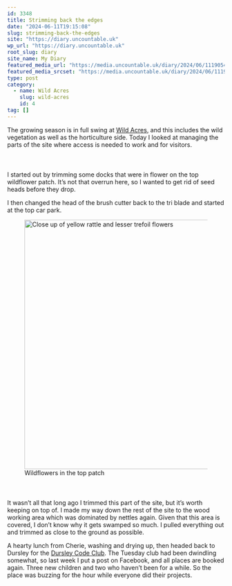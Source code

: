 ```yaml
---
id: 3348
title: Strimming back the edges
date: "2024-06-11T19:15:08"
slug: strimming-back-the-edges
site: "https://diary.uncountable.uk"
wp_url: "https://diary.uncountable.uk"
root_slug: diary
site_name: My Diary
featured_media_url: "https://media.uncountable.uk/diary/2024/06/11190541/IMG20240611123956.webp"
featured_media_srcset: "https://media.uncountable.uk/diary/2024/06/11190541/IMG20240611123956-300x169.webp 300w, https://media.uncountable.uk/diary/2024/06/11190541/IMG20240611123956-1024x576.webp 1024w, https://media.uncountable.uk/diary/2024/06/11190541/IMG20240611123956-150x150.webp 150w, https://media.uncountable.uk/diary/2024/06/11190541/IMG20240611123956-640x360.webp 640w, https://media.uncountable.uk/diary/2024/06/11190541/IMG20240611123956.webp 2000w"
type: post
category:
  - name: Wild Acres
    slug: wild-acres
    id: 4
tag: []
---
```



<p>The growing season is in full swing at <a href="https://wildacres.org.uk/">Wild Acres</a>, and this includes the wild vegetation as well as the horticulture side.  Today I looked at managing the parts of the site where access is needed to work and for visitors.</p>


<style>.kb-row-layout-id3348_77e897-84 > .kt-row-column-wrap{align-content:start;}:where(.kb-row-layout-id3348_77e897-84 > .kt-row-column-wrap) > .wp-block-kadence-column{justify-content:start;}.kb-row-layout-id3348_77e897-84 > .kt-row-column-wrap{column-gap:var(--global-kb-gap-md, 2rem);row-gap:var(--global-kb-gap-md, 2rem);padding-top:var(--global-kb-spacing-sm, 1.5rem);padding-bottom:var(--global-kb-spacing-sm, 1.5rem);grid-template-columns:repeat(2, minmax(0, 1fr));}.kb-row-layout-id3348_77e897-84 > .kt-row-layout-overlay{opacity:0.30;}@media all and (max-width: 1024px){.kb-row-layout-id3348_77e897-84 > .kt-row-column-wrap{grid-template-columns:repeat(2, minmax(0, 1fr));}}@media all and (max-width: 767px){.kb-row-layout-id3348_77e897-84 > .kt-row-column-wrap{grid-template-columns:minmax(0, 1fr);}.kb-row-layout-id3348_77e897-84 > .kt-row-column-wrap > .wp-block-kadence-column:nth-of-type(1){order:2;}.kb-row-layout-id3348_77e897-84 > .kt-row-column-wrap > .wp-block-kadence-column:nth-of-type(2){order:1;}.kb-row-layout-id3348_77e897-84 > .kt-row-column-wrap > .wp-block-kadence-column:nth-of-type(3){order:12;}.kb-row-layout-id3348_77e897-84 > .kt-row-column-wrap > .wp-block-kadence-column:nth-of-type(4){order:11;}.kb-row-layout-id3348_77e897-84 > .kt-row-column-wrap > .wp-block-kadence-column:nth-of-type(5){order:22;}.kb-row-layout-id3348_77e897-84 > .kt-row-column-wrap > .wp-block-kadence-column:nth-of-type(6){order:21;}.kb-row-layout-id3348_77e897-84 > .kt-row-column-wrap > .wp-block-kadence-column:nth-of-type(7){order:32;}.kb-row-layout-id3348_77e897-84 > .kt-row-column-wrap > .wp-block-kadence-column:nth-of-type(8){order:31;}}</style><div class="kb-row-layout-wrap kb-row-layout-id3348_77e897-84 alignnone wp-block-kadence-rowlayout"><div class="kt-row-column-wrap kt-has-2-columns kt-row-layout-equal kt-tab-layout-inherit kt-mobile-layout-row kt-row-valign-top">
<style>.kadence-column3348_ad4596-3f > .kt-inside-inner-col,.kadence-column3348_ad4596-3f > .kt-inside-inner-col:before{border-top-left-radius:0px;border-top-right-radius:0px;border-bottom-right-radius:0px;border-bottom-left-radius:0px;}.kadence-column3348_ad4596-3f > .kt-inside-inner-col{column-gap:var(--global-kb-gap-sm, 1rem);}.kadence-column3348_ad4596-3f > .kt-inside-inner-col{flex-direction:column;}.kadence-column3348_ad4596-3f > .kt-inside-inner-col > .aligncenter{width:100%;}.kadence-column3348_ad4596-3f > .kt-inside-inner-col:before{opacity:0.3;}.kadence-column3348_ad4596-3f{position:relative;}@media all and (max-width: 1024px){.kadence-column3348_ad4596-3f > .kt-inside-inner-col{flex-direction:column;justify-content:center;}}@media all and (max-width: 767px){.kadence-column3348_ad4596-3f > .kt-inside-inner-col{flex-direction:column;justify-content:center;}}</style>
<div class="wp-block-kadence-column kadence-column3348_ad4596-3f"><div class="kt-inside-inner-col">
<p>I started out by trimming some docks that were in flower on the top wildflower patch.  It&#8217;s not that overrun here, so I wanted to get rid of seed heads before they drop.  </p>



<p>I then changed the head of the brush cutter back to the tri blade and started at the top car park.</p>
</div></div>


<style>.kadence-column3348_f6dc8b-26 > .kt-inside-inner-col,.kadence-column3348_f6dc8b-26 > .kt-inside-inner-col:before{border-top-left-radius:0px;border-top-right-radius:0px;border-bottom-right-radius:0px;border-bottom-left-radius:0px;}.kadence-column3348_f6dc8b-26 > .kt-inside-inner-col{column-gap:var(--global-kb-gap-sm, 1rem);}.kadence-column3348_f6dc8b-26 > .kt-inside-inner-col{flex-direction:column;}.kadence-column3348_f6dc8b-26 > .kt-inside-inner-col > .aligncenter{width:100%;}.kadence-column3348_f6dc8b-26 > .kt-inside-inner-col:before{opacity:0.3;}.kadence-column3348_f6dc8b-26{position:relative;}@media all and (max-width: 1024px){.kadence-column3348_f6dc8b-26 > .kt-inside-inner-col{flex-direction:column;justify-content:center;}}@media all and (max-width: 767px){.kadence-column3348_f6dc8b-26 > .kt-inside-inner-col{flex-direction:column;justify-content:center;}}</style>
<div class="wp-block-kadence-column kadence-column3348_f6dc8b-26"><div class="kt-inside-inner-col">
<figure class="wp-block-image size-large"><img loading="lazy" decoding="async" width="1024" height="576" src="https://media.uncountable.uk/diary/2024/06/11190542/IMG20240611104333-1024x576.webp" alt="Close up of yellow rattle and lesser trefoil flowers" class="wp-image-3350" srcset="https://media.uncountable.uk/diary/2024/06/11190542/IMG20240611104333-1024x576.webp 1024w, https://media.uncountable.uk/diary/2024/06/11190542/IMG20240611104333-300x169.webp 300w, https://media.uncountable.uk/diary/2024/06/11190542/IMG20240611104333-640x360.webp 640w, https://media.uncountable.uk/diary/2024/06/11190542/IMG20240611104333.webp 2000w" sizes="auto, (max-width: 1024px) 100vw, 1024px" /><figcaption class="wp-element-caption">Wildflowers in the top patch</figcaption></figure>
</div></div>

</div></div>


<p>It wasn&#8217;t all that long ago I trimmed this part of the site, but it&#8217;s worth keeping on top of.  I made my way down the rest of the site to the wood working area which was dominated by nettles again.  Given that this area is covered, I don&#8217;t know why it gets swamped so much.  I pulled everything out and trimmed as close to the ground as possible.</p>



<p>A hearty lunch from Cherie, washing and drying up, then headed back to Dursley for the <a href="https://www.facebook.com/dursleycodeclub">Dursley Code Club</a>.  The Tuesday club had been dwindling somewhat, so last week I put a post on Facebook, and all places are booked again.  Three new children and two who haven&#8217;t been for a while.  So the place was buzzing for the hour while everyone did their projects.</p>
